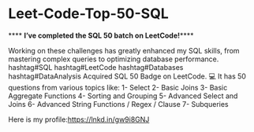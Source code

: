 # Leet-Code-Top-50-SQL


**** **I’ve completed the SQL 50 batch on LeetCode!******

Working on these challenges has greatly enhanced my SQL skills, from mastering complex queries to optimizing database performance.
hashtag#SQL hashtag#LeetCode hashtag#Databases hashtag#DataAnalysis 
Acquired SQL 50 Badge on LeetCode. 💻 
It has 50 questions from various topics like:
1- Select
2- Basic Joins
3- Basic Aggregate Functions
4- Sorting and Grouping
5- Advanced Select and Joins
6- Advanced String Functions / Regex / Clause
7- Subqueries

Here is my profile:https://lnkd.in/gw9i8GNJ
